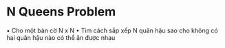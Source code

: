 # N Queens Problem
•	Cho một bàn cờ N x N 
•	Tìm cách sắp xếp N quân hậu sao cho không có hai quân hậu nào có thể ăn được nhau
